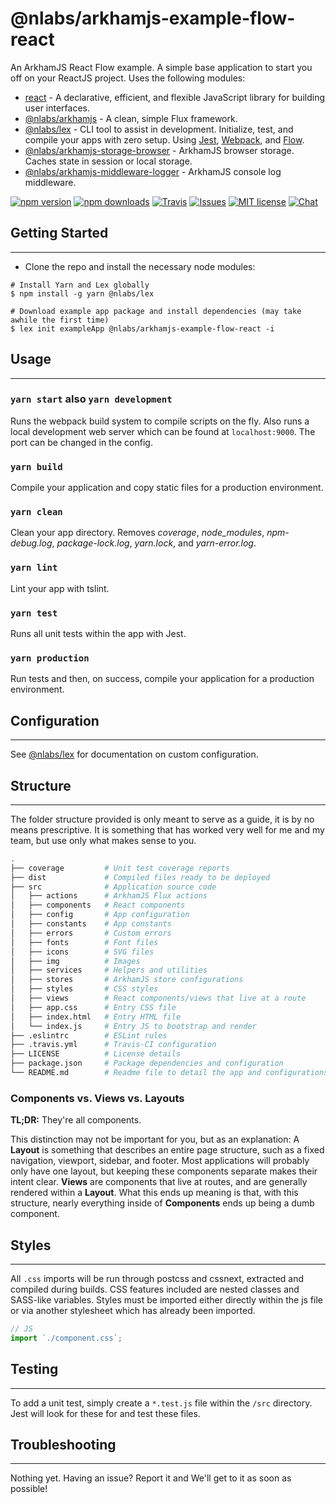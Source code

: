 # @nlabs/arkhamjs-example-flow-react

An ArkhamJS React Flow example. A simple base application to start you off on your ReactJS project. Uses the following modules:

- [react](https://www.npmjs.com/package/react) - A declarative, efficient, and flexible JavaScript library for building user interfaces.
- [@nlabs/arkhamjs](https://www.npmjs.com/package/@nlabs/arkhamjs) - A clean, simple Flux framework.
- [@nlabs/lex](https://www.npmjs.com/package/@nlabs/lex) - CLI tool to assist in development. Initialize, test, and compile your apps with zero setup. Using [Jest](https://facebook.github.io/jest/), [Webpack](https://webpack.js.org/), and [Flow](http://www.typescriptlang.org/).
- [@nlabs/arkhamjs-storage-browser](https://www.npmjs.com/package/@nlabs/arkhamjs-storage-browser) - ArkhamJS browser storage. Caches state in session or local storage.
- [@nlabs/arkhamjs-middleware-logger](https://www.npmjs.com/package/@nlabs/arkhamjs-middleware-logger) - ArkhamJS console log middleware.

[![npm version](https://img.shields.io/npm/v/@nlabs/arkhamjs-example-flow-react.svg?style=flat-square)](https://www.npmjs.com/package/@nlabs/arkhamjs-example-flow-react)
[![npm downloads](https://img.shields.io/npm/dm/@nlabs/arkhamjs-example-flow-react.svg?style=flat-square)](https://www.npmjs.com/package/@nlabs/arkhamjs-example-flow-react)
[![Travis](https://img.shields.io/travis/nitrogenlabs/arkhamjs.svg?style=flat-square)](https://travis-ci.org/nitrogenlabs/arkhamjs)
[![Issues](https://img.shields.io/github/issues/nitrogenlabs/arkhamjs.svg?style=flat-square)](https://github.com/nitrogenlabs/arkhamjs/issues)
[![MIT license](https://img.shields.io/badge/license-MIT-brightgreen.svg?style=flat-square)](http://opensource.org/licenses/MIT)
[![Chat](https://img.shields.io/discord/446122412715802649.svg)](https://discord.gg/Ttgev58)

## Getting Started

---------------

- Clone the repo and install the necessary node modules:

```shell
# Install Yarn and Lex globally
$ npm install -g yarn @nlabs/lex

# Download example app package and install dependencies (may take awhile the first time)
$ lex init exampleApp @nlabs/arkhamjs-example-flow-react -i
```

## Usage

---------------

### `yarn start` also `yarn development`

Runs the webpack build system to compile scripts on the fly. Also runs a local development web server which can be found at `localhost:9000`. The port can be changed in the config.

### `yarn build`

Compile your application and copy static files for a production environment.

### `yarn clean`

Clean your app directory. Removes *coverage*, *node_modules*, *npm-debug.log*, *package-lock.log*, *yarn.lock*, and *yarn-error.log*.

### `yarn lint`

Lint your app with tslint.

### `yarn test`

Runs all unit tests within the app with Jest.

### `yarn production`

Run tests and then, on success, compile your application for a production environment.

## Configuration

---------------

See [@nlabs/lex](https://www.npmjs.com/package/@nlabs/lex) for documentation on custom configuration.

## Structure

---------------

The folder structure provided is only meant to serve as a guide, it is by no means prescriptive. It is something that has worked very well for me and my team, but use only what makes sense to you.

```bash
.
├── coverage         # Unit test coverage reports
├── dist             # Compiled files ready to be deployed
├── src              # Application source code
│   ├── actions      # ArkhamJS Flux actions
│   ├── components   # React components
│   ├── config       # App configuration
│   ├── constants    # App constants
│   ├── errors       # Custom errors
│   ├── fonts        # Font files
│   ├── icons        # SVG files
│   ├── img          # Images
│   ├── services     # Helpers and utilities
│   ├── stores       # ArkhamJS store configurations
│   ├── styles       # CSS styles
│   ├── views        # React components/views that live at a route
│   ├── app.css      # Entry CSS file
│   ├── index.html   # Entry HTML file
│   └── index.js     # Entry JS to bootstrap and render
├── .eslintrc        # ESLint rules
├── .travis.yml      # Travis-CI configuration
├── LICENSE          # License details
├── package.json     # Package dependencies and configuration
└── README.md        # Readme file to detail the app and configurations
```

### Components vs. Views vs. Layouts

**TL;DR:** They're all components.

This distinction may not be important for you, but as an explanation: A **Layout** is something that describes an entire page structure, such as a fixed navigation, viewport, sidebar, and footer. Most applications will probably only have one layout, but keeping these components separate makes their intent clear. **Views** are components that live at routes, and are generally rendered within a **Layout**. What this ends up meaning is that, with this structure, nearly everything inside of **Components** ends up being a dumb component.

## Styles

---------------

All `.css` imports will be run through postcss and cssnext, extracted and compiled during builds. CSS features included are nested classes and SASS-like variables. Styles must be imported either directly within the js file or via another stylesheet which has already been imported.

```js
// JS
import `./component.css`;
```

## Testing

---------------

To add a unit test, simply create a `*.test.js` file within the `/src` directory. Jest will look for these for and test these files.

## Troubleshooting

---------------

Nothing yet. Having an issue? Report it and We'll get to it as soon as possible!
